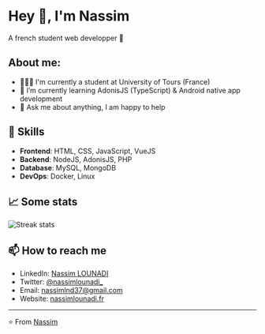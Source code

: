 # Hey 👋, I'm Nassim

A french student web developper 🚀

## About me:

-   👨🏽‍💻 I'm currently a student at University of Tours (France)
-   🌱 I’m currently learning AdonisJS (TypeScript) & Android native app development
-   💬 Ask me about anything, I am happy to help

## 🚀 Skills

-   **Frontend**: HTML, CSS, JavaScript, VueJS
-   **Backend**: NodeJS, AdonisJS, PHP
-   **Database**: MySQL, MongoDB
-   **DevOps**: Docker, Linux

## 📈 Some stats

![Streak stats](https://github-readme-streak-stats.herokuapp.com/?user=nassimlnd&theme=radical)

## 📫 How to reach me

-   LinkedIn: [Nassim LOUNADI](https://www.linkedin.com/in/nassimlounadi/)
-   Twitter: [@nassimlounadi\_](https://twitter.com/nassimlounadi_)
-   Email: nassimlnd37@gmail.com
-   Website: [nassimlounadi.fr](https://nassimlounadi.fr)

---

⭐️ From [Nassim](nassimlounadi.fr)
